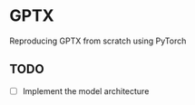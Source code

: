 # GPTX
Reproducing GPTX from scratch using PyTorch

## TODO 
- [ ] Implement the model architecture
